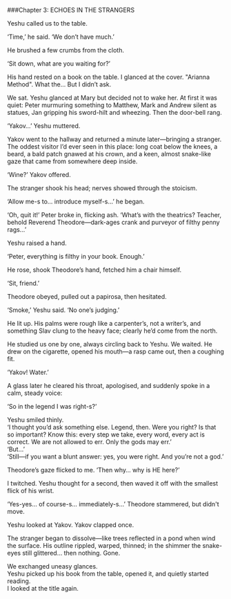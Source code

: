 ###Chapter 3: ECHOES IN THE STRANGERS  

Yeshu called us to the table.  

‘Time,’ he said. ‘We don’t have much.’  

He brushed a few crumbs from the cloth.  

‘Sit down, what are you waiting for?’  

His hand rested on a book on the table. I glanced at the cover. "Arianna Method". What the... But I didn’t ask.

We sat. Yeshu glanced at Mary but decided not to wake her. At first it was quiet: Peter murmuring something to Matthew, Mark and Andrew silent as statues, Jan gripping his sword-hilt and wheezing. Then the door-bell rang.

‘Yakov…’ Yeshu muttered.  

Yakov went to the hallway and returned a minute later—bringing a stranger. The oddest visitor I’d ever seen in this place: long coat below the knees, a beard, a bald patch gnawed at his crown, and a keen, almost snake-like gaze that came from somewhere deep inside.  

‘Wine?’ Yakov offered.  

The stranger shook his head; nerves showed through the stoicism.  

‘Allow me-s to… introduce myself-s…’ he began.  

‘Oh, quit it!’ Peter broke in, flicking ash. ‘What’s with the theatrics? Teacher, behold Reverend Theodore—dark-ages crank and purveyor of filthy penny rags…’  

Yeshu raised a hand.  

‘Peter, everything is filthy in your book. Enough.’  

He rose, shook Theodore’s hand, fetched him a chair himself.  

‘Sit, friend.’  

Theodore obeyed, pulled out a papirosa, then hesitated.  

‘Smoke,’ Yeshu said. ‘No one’s judging.’  

He lit up. His palms were rough like a carpenter’s, not a writer’s, and something Slav clung to the heavy face; clearly he’d come from the north.  

He studied us one by one, always circling back to Yeshu. We waited. He drew on the cigarette, opened his mouth—a rasp came out, then a coughing fit.  

‘Yakov! Water.’  

A glass later he cleared his throat, apologised, and suddenly spoke in a calm, steady voice:  

‘So in the legend I was right-s?’  

Yeshu smiled thinly.  
‘I thought you’d ask something else. Legend, then. Were you right? Is that so important? Know this: every step we take, every word, every act is correct. We are not allowed to err. Only the gods may err.’  
‘But…’  
‘Still—if you want a blunt answer: yes, you were right. And you’re not a god.’  

Theodore’s gaze flicked to me. ‘Then why… why is HE here?’  

I twitched. Yeshu thought for a second, then waved it off with the smallest flick of his wrist.  

‘Yes-yes… of course-s… immediately-s…’ Theodore stammered, but didn't move.  

Yeshu looked at Yakov. Yakov clapped once.  

The stranger began to dissolve—like trees reflected in a pond when wind the surface. His outline rippled, warped, thinned; in the shimmer the snake-eyes still glittered… then nothing. Gone.  

We exchanged uneasy glances.  
Yeshu picked up his book from the table, opened it, and quietly started reading.  
I looked at the title again.  
